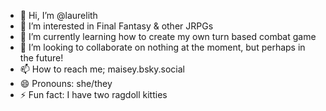 - 👋 Hi, I’m @laurelith
- 👀 I’m interested in Final Fantasy & other JRPGs
- 🌱 I’m currently learning how to create my own turn based combat game
- 💞️ I’m looking to collaborate on nothing at the moment, but perhaps in the future!
- 📫 How to reach me; maisey.bsky.social
- 😄 Pronouns: she/they
- ⚡ Fun fact: I have two ragdoll kitties

<!---
laurelith/laurelith is a ✨ special ✨ repository because its `README.md` (this file) appears on your GitHub profile.
You can click the Preview link to take a look at your changes.
--->
